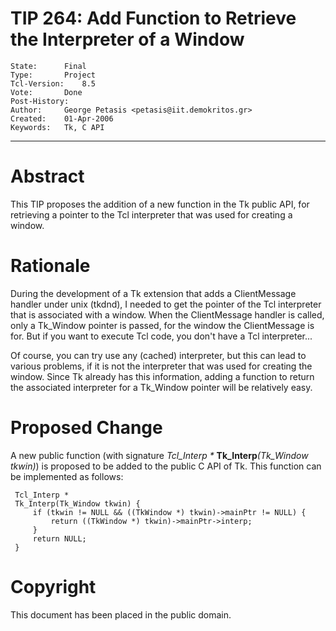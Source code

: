 # TIP 264: Add Function to Retrieve the Interpreter of a Window
	State:		Final
	Type:		Project
	Tcl-Version:	8.5
	Vote:		Done
	Post-History:	
	Author:		George Petasis <petasis@iit.demokritos.gr>
	Created:	01-Apr-2006
	Keywords:	Tk, C API
-----

# Abstract

This TIP proposes the addition of a new function in the Tk public API, for
retrieving a pointer to the Tcl interpreter that was used for creating a
window.

# Rationale

During the development of a Tk extension that adds a ClientMessage handler
under unix \(tkdnd\), I needed to get the pointer of the Tcl interpreter that is
associated with a window. When the ClientMessage handler is called, only a
Tk\_Window pointer is passed, for the window the ClientMessage is for. But if
you want to execute Tcl code, you don't have a Tcl interpreter...

Of course, you can try use any \(cached\) interpreter, but this can lead to
various problems, if it is not the interpreter that was used for creating the
window. Since Tk already has this information, adding a function to return the
associated interpreter for a Tk\_Window pointer will be relatively easy.

# Proposed Change

A new public function \(with signature _Tcl\_Interp \*_
**Tk\_Interp**_\(Tk\_Window tkwin\)_\) is proposed to be added to the public C
API of Tk. This function can be implemented as follows:

	 Tcl_Interp *
	 Tk_Interp(Tk_Window tkwin) {
	     if (tkwin != NULL && ((TkWindow *) tkwin)->mainPtr != NULL) {
	         return ((TkWindow *) tkwin)->mainPtr->interp;
	     }
	     return NULL;
	 }

# Copyright

This document has been placed in the public domain.

